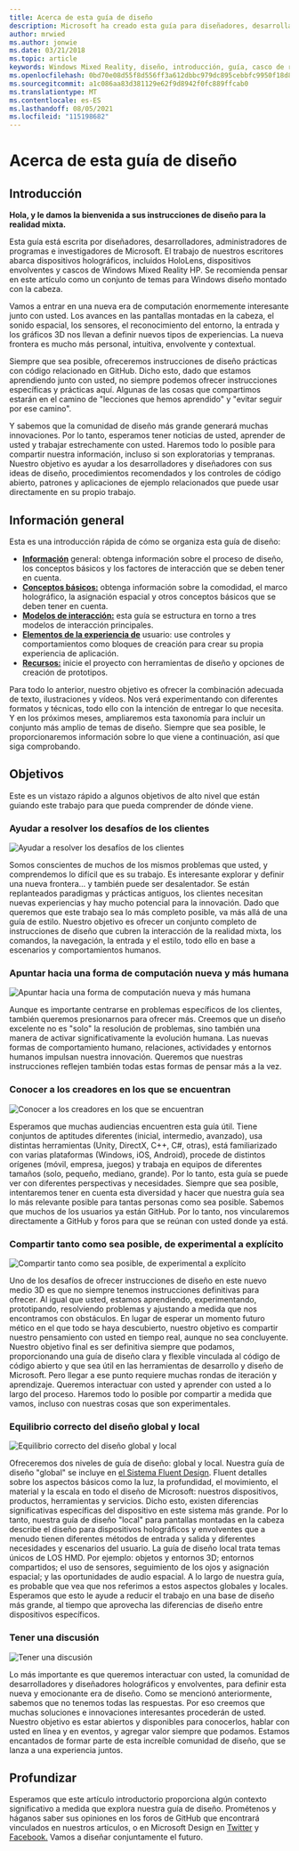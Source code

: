 ```yaml
---
title: Acerca de esta guía de diseño
description: Microsoft ha creado esta guía para diseñadores, desarrolladores, administradores de programas e investigadores, cuyo trabajo abarca dispositivos holográficos (por ejemplo, HoloLens) y envolventes (por ejemplo, los cascos Windows Mixed Reality de Acer y HP).
author: mrwied
ms.author: jonwie
ms.date: 03/21/2018
ms.topic: article
keywords: Windows Mixed Reality, diseño, introducción, guía, casco de realidad mixta, casco de realidad mixta de Windows, casco de realidad virtual, experiencia de usuario, recursos
ms.openlocfilehash: 0bd70e08d55f8d556ff3a612dbbc979dc895cebbfc9950f18d8d474ff347407b
ms.sourcegitcommit: a1c086aa83d381129e62f9d8942f0fc889ffcab0
ms.translationtype: MT
ms.contentlocale: es-ES
ms.lasthandoff: 08/05/2021
ms.locfileid: "115198682"
---
```

# <a name="about-this-design-guidance"></a>Acerca de esta guía de diseño

## <a name="introduction"></a>Introducción

**Hola, y le damos la bienvenida a sus instrucciones de diseño para la realidad mixta.**

Esta guía está escrita por diseñadores, desarrolladores, administradores de programas e investigadores de Microsoft. El trabajo de nuestros escritores abarca dispositivos holográficos, incluidos HoloLens, dispositivos envolventes y cascos de Windows Mixed Reality HP. Se recomienda pensar en este artículo como un conjunto de temas para Windows diseño montado con la cabeza.

Vamos a entrar en una nueva era de computación enormemente interesante junto con usted. Los avances en las pantallas montadas en la cabeza, el sonido espacial, los sensores, el reconocimiento del entorno, la entrada y los gráficos 3D nos llevan a definir nuevos tipos de experiencias. La nueva frontera es mucho más personal, intuitiva, envolvente y contextual.

Siempre que sea posible, ofreceremos instrucciones de diseño prácticas con código relacionado en GitHub. Dicho esto, dado que estamos aprendiendo junto con usted, no siempre podemos ofrecer instrucciones específicas y prácticas aquí. Algunas de las cosas que compartimos estarán en el camino de "lecciones que hemos aprendido" y "evitar seguir por ese camino".

Y sabemos que la comunidad de diseño más grande generará muchas innovaciones. Por lo tanto, esperamos tener noticias de usted, aprender de usted y trabajar estrechamente con usted. Haremos todo lo posible para compartir nuestra información, incluso si son exploratorias y tempranas. Nuestro objetivo es ayudar a los desarrolladores y diseñadores con sus ideas de diseño, procedimientos recomendados y los controles de código abierto, patrones y aplicaciones de ejemplo relacionados que puede usar directamente en su propio trabajo.

## <a name="overview"></a>Información general

Esta es una introducción rápida de cómo se organiza esta guía de diseño:

* **[Información](design.md)** general: obtenga información sobre el proceso de diseño, los conceptos básicos y los factores de interacción que se deben tener en cuenta.
* **[Conceptos básicos:](core-concepts-landingpage.md)** obtenga información sobre la comodidad, el marco holográfico, la asignación espacial y otros conceptos básicos que se deben tener en cuenta.
* **[Modelos de interacción:](interaction-fundamentals.md)** esta guía se estructura en torno a tres modelos de interacción principales.
* **[Elementos de la experiencia de](app-patterns-landingpage.md)** usuario: use controles y comportamientos como bloques de creación para crear su propia experiencia de aplicación.
* **[Recursos:](design.md#choose-a-prototyping-option)** inicie el proyecto con herramientas de diseño y opciones de creación de prototipos.

Para todo lo anterior, nuestro objetivo es ofrecer la combinación adecuada de texto, ilustraciones y vídeos. Nos verá experimentando con diferentes formatos y técnicas, todo ello con la intención de entregar lo que necesita. Y en los próximos meses, ampliaremos esta taxonomía para incluir un conjunto más amplio de temas de diseño. Siempre que sea posible, le proporcionaremos información sobre lo que viene a continuación, así que siga comprobando.

## <a name="objectives"></a>Objetivos

Este es un vistazo rápido a algunos objetivos de alto nivel que están guiando este trabajo para que pueda comprender de dónde viene.

### <a name="help-solve-customer-challenges"></a>Ayudar a resolver los desafíos de los clientes

![Ayudar a resolver los desafíos de los clientes](images/500px-fix-a-broken-switch-with-hololens.jpg) <br>

Somos conscientes de muchos de los mismos problemas que usted, y comprendemos lo difícil que es su trabajo. Es interesante explorar y definir una nueva frontera... y también puede ser desalentador. Se están replanteados paradigmas y prácticas antiguos, los clientes necesitan nuevas experiencias y hay mucho potencial para la innovación. Dado que queremos que este trabajo sea lo más completo posible, va más allá de una guía de estilo. Nuestro objetivo es ofrecer un conjunto completo de instrucciones de diseño que cubren la interacción de la realidad mixta, los comandos, la navegación, la entrada y el estilo, todo ello en base a escenarios y comportamientos humanos. 

### <a name="point-the-way-towards-a-new-more-human-way-of-computing"></a>Apuntar hacia una forma de computación nueva y más humana

![Apuntar hacia una forma de computación nueva y más humana](images/500px-man-and-women-with-holograph-on-table.png)<br>

Aunque es importante centrarse en problemas específicos de los clientes, también queremos presionarnos para ofrecer más. Creemos que un diseño excelente no es "solo" la resolución de problemas, sino también una manera de activar significativamente la evolución humana. Las nuevas formas de comportamiento humano, relaciones, actividades y entornos humanos impulsan nuestra innovación. Queremos que nuestras instrucciones reflejen también todas estas formas de pensar más a la vez. 

### <a name="meet-creators-where-they-are"></a>Conocer a los creadores en los que se encuentran

![Conocer a los creadores en los que se encuentran](images/500px-creators.jpg) <br>

Esperamos que muchas audiencias encuentren esta guía útil. Tiene conjuntos de aptitudes diferentes (inicial, intermedio, avanzado), usa distintas herramientas (Unity, DirectX, C++, C#, otras), está familiarizado con varias plataformas (Windows, iOS, Android), procede de distintos orígenes (móvil, empresa, juegos) y trabaja en equipos de diferentes tamaños (solo, pequeño, mediano, grande). Por lo tanto, esta guía se puede ver con diferentes perspectivas y necesidades. Siempre que sea posible, intentaremos tener en cuenta esta diversidad y hacer que nuestra guía sea lo más relevante posible para tantas personas como sea posible. Sabemos que muchos de los usuarios ya están GitHub. Por lo tanto, nos vincularemos directamente a GitHub y foros para que se reúnan con usted donde ya está. 

### <a name="share-as-much-as-possible-from-experimental-to-explicit"></a>Compartir tanto como sea posible, de experimental a explícito

![Compartir tanto como sea posible, de experimental a explícito](images/500px-man-playinggame.jpg) <br>

Uno de los desafíos de ofrecer instrucciones de diseño en este nuevo medio 3D es que no siempre tenemos instrucciones definitivas para ofrecer. Al igual que usted, estamos aprendiendo, experimentando, prototipando, resolviendo problemas y ajustando a medida que nos encontramos con obstáculos. En lugar de esperar un momento futuro mético en el que todo se haya descubierto, nuestro objetivo es compartir nuestro pensamiento con usted en tiempo real, aunque no sea concluyente. Nuestro objetivo final es ser definitiva siempre que podamos, proporcionando una guía de diseño clara y flexible vinculada al código de código abierto y que sea útil en las herramientas de desarrollo y diseño de Microsoft. Pero llegar a ese punto requiere muchas rondas de iteración y aprendizaje. Queremos interactuar con usted y aprender con usted a lo largo del proceso. Haremos todo lo posible por compartir a medida que vamos, incluso con nuestras cosas que son experimentales. 

### <a name="the-right-balance-of-global-and-local-design"></a>Equilibrio correcto del diseño global y local

![Equilibrio correcto del diseño global y local](images/500px-fluentdesign.jpg) <br>

Ofreceremos dos niveles de guía de diseño: global y local. Nuestra guía de diseño "global" se incluye en [el Sistema Fluent Design](https://fluent.microsoft.com). Fluent detalles sobre los aspectos básicos como la luz, la profundidad, el movimiento, el material y la escala en todo el diseño de Microsoft: nuestros dispositivos, productos, herramientas y servicios. Dicho esto, existen diferencias significativas específicas del dispositivo en este sistema más grande. Por lo tanto, nuestra guía de diseño "local" para pantallas montadas en la cabeza describe el diseño para dispositivos holográficos y envolventes que a menudo tienen diferentes métodos de entrada y salida y diferentes necesidades y escenarios del usuario. La guía de diseño local trata temas únicos de LOS HMD. Por ejemplo: objetos y entornos 3D; entornos compartidos; el uso de sensores, seguimiento de los ojos y asignación espacial; y las oportunidades de audio espacial. A lo largo de nuestra guía, es probable que vea que nos referimos a estos aspectos globales y locales. Esperamos que esto le ayude a reducir el trabajo en una base de diseño más grande, al tiempo que aprovecha las diferencias de diseño entre dispositivos específicos.

### <a name="have-a-discussion"></a>Tener una discusión

![Tener una discusión](images/500px-share.jpg) <br>

Lo más importante es que queremos interactuar con usted, la comunidad de desarrolladores y diseñadores holográficos y envolventes, para definir esta nueva y emocionante era de diseño. Como se mencionó anteriormente, sabemos que no tenemos todas las respuestas. Por eso creemos que muchas soluciones e innovaciones interesantes procederán de usted. Nuestro objetivo es estar abiertos y disponibles para conocerlos, hablar con usted en línea y en eventos, y agregar valor siempre que podamos. Estamos encantados de formar parte de esta increíble comunidad de diseño, que se lanza a una experiencia juntos. 

## <a name="dive-in"></a>Profundizar

Esperamos que este artículo introductorio proporciona algún contexto significativo a medida que explora nuestra guía de diseño. Prométenos y háganos saber sus opiniones en los foros de GitHub que encontrará vinculados en nuestros artículos, o en Microsoft Design en [Twitter](https://twitter.com/MicrosoftDesign) y [Facebook.](https://www.facebook.com/microsoftdesign/) Vamos a diseñar conjuntamente el futuro.
